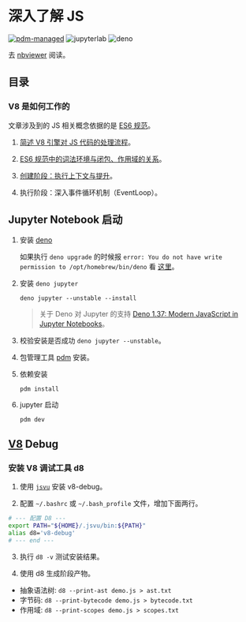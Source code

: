 # 深入了解 JS

[![pdm-managed](https://img.shields.io/badge/pdm-managed-blueviolet)](https://pdm.fming.dev)
![jupyterlab](https://img.shields.io/badge/jupyterlab-grey?logo=jupyter&labelColor=F37626&logoColor=fff)
![deno](https://shield.deno.dev/deno/^1.3.7)

去 [nbviewer](https://nbviewer.org/github/binghuis/dive-into-javascript/tree/main/src/dive_into_javascript/notebooks/) 阅读。

## 目录

### V8 是如何工作的

文章涉及到的 JS 相关概念依据的是 [ES6 规范](https://262.ecma-international.org/6.0/)。

1. [简述 V8 引擎对 JS 代码的处理流程](./src/dive_into_javascript/notebooks/v8_pipeline.ipynb)。

2. [ES6 规范中的词法环境与闭包、作用域的关系](./src/dive_into_javascript/notebooks/lexical_env.ipynb)。

3. [创建阶段：执行上下文与提升](./src/dive_into_javascript/notebooks/ec.ipynb)。

4. 执行阶段：深入事件循环机制（EventLoop）。

<!-- ### JS 概念深入 -->

<!-- - [函数柯里化](./src/dive_into_javascript/notebooks/currying.ipynb)
- promise & async / await
- 隐式类型转换
- 何为万物皆对象
- new
- 箭头函数
- this -->

## Jupyter Notebook 启动

1. 安装 [deno](https://deno.com/blog/v1.37)

   如果执行 `deno upgrade` 的时候报 `error: You do not have write permission to /opt/homebrew/bin/deno` 看 [这里](https://github.com/denoland/deno/issues/14829)。

2. 安装 `deno jupyter`

   `deno jupyter --unstable --install`

   > 关于 Deno 对 Jupyter 的支持 [Deno 1.37: Modern JavaScript in Jupyter Notebooks](https://deno.com/blog/v1.37)。

3. 校验安装是否成功 `deno jupyter --unstable`。

4. 包管理工具 [pdm](https://github.com/pdm-project/pdm) 安装。
5. 依赖安装

   `pdm install`

6. jupyter 启动

   `pdm dev`

## [V8](https://source.chromium.org/chromium/chromium/src/+/main:v8/) Debug

### 安装 V8 调试工具 d8

1. 使用 [`jsvu`](https://github.com/GoogleChromeLabs/jsvu) 安装 v8-debug。

2. 配置 `~/.bashrc` 或 `~/.bash_profile` 文件，增加下面两行。

```bash
# --- 配置 D8 ---
export PATH="${HOME}/.jsvu/bin:${PATH}"
alias d8='v8-debug'
# --- end ---
```

3. 执行 `d8 -v` 测试安装结果。

4. 使用 d8 生成阶段产物。

- 抽象语法树: `d8 --print-ast demo.js > ast.txt`
- 字节码: `d8 --print-bytecode demo.js > bytecode.txt`
- 作用域: `d8 --print-scopes demo.js > scopes.txt`

